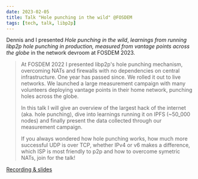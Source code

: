 ```yaml
---
date: 2023-02-05
title: Talk "Hole punching in the wild" @FOSDEM
tags: [tech, talk, libp2p]
---
```


Dennis and I presented _Hole punching in the wild_, _learnings from running libp2p hole punching in production, measured from vantage points across the globe_ in the network devroom at FOSDEM 2023.


> At FOSDEM 2022 I presented libp2p's hole punching mechanism, overcoming NATs and firewalls with no dependencies on central infrastructure. One year has passed since. We rolled it out to live networks. We launched a large measurement campaign with many volunteers deploying vantage points in their home network, punching holes across the globe.
>
> In this talk I will give an overview of the largest hack of the internet (aka. hole punching), dive into learnings running it on IPFS (~50_000 nodes) and finally present the data collected through our measurement campaign.
>
> If you always wondered how hole punching works, how much more successful UDP is over TCP, whether IPv4 or v6 makes a difference, which ISP is most friendly to p2p and how to overcome symetric NATs, join for the talk!

[Recording & slides](https://fosdem.org/2023/schedule/event/network_hole_punching_in_the_wild/)
